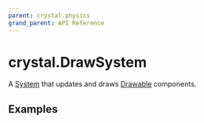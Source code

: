```yaml
---
parent: crystal.physics
grand_parent: API Reference
---
```


# crystal.DrawSystem

A [System](/crystal/api/ecs/system) that updates and draws [Drawable](/crystal/api/graphics/drawable) components.

## Examples

```lua

```
